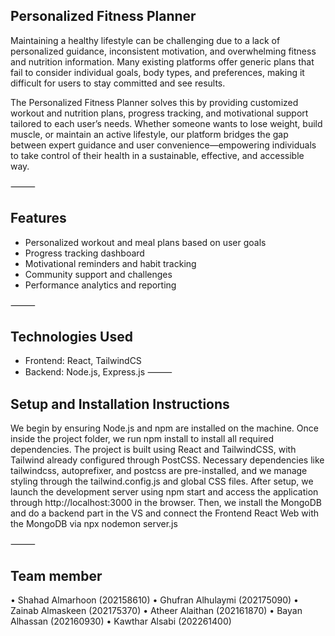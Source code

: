 ## Personalized Fitness Planner

Maintaining a healthy lifestyle can be challenging due to a lack of personalized guidance, inconsistent motivation, and overwhelming fitness and nutrition information. Many existing platforms offer generic plans that fail to consider individual goals, body types, and preferences, making it difficult for users to stay committed and see results.

The Personalized Fitness Planner solves this by providing customized workout and nutrition plans, progress tracking, and motivational support tailored to each user’s needs. Whether someone wants to lose weight, build muscle, or maintain an active lifestyle, our platform bridges the gap between expert guidance and user convenience—empowering individuals to take control of their health in a sustainable, effective, and accessible way.

⸻

## Features
 - Personalized workout and meal plans based on user goals
 - Progress tracking dashboard
 - Motivational reminders and habit tracking
 - Community support and challenges
 - Performance analytics and reporting

⸻

## Technologies Used
 - Frontend: React, TailwindCS
 - Backend: Node.js, Express.js
 ⸻
 ## Setup and Installation Instructions

We begin by ensuring Node.js and npm are installed on the machine. Once inside the project folder, we run npm install to install all required dependencies. The project is built using React and TailwindCSS, with Tailwind already configured through PostCSS. Necessary dependencies like tailwindcss, autoprefixer, and postcss are pre-installed, and we manage styling through the tailwind.config.js and global CSS files. After setup, we launch the development server using npm start and access the application through http://localhost:3000 in the browser.
Then, we install the MongoDB and do a backend part in the VS and connect the Frontend React Web with the MongoDB via npx nodemon server.js

⸻
## Team member
• Shahad Almarhoon (202158610)
• Ghufran Alhulaymi (202175090)
• Zainab Almaskeen (202175370)
• Atheer Alaithan (202161870)
• Bayan Alhassan (202160930)
• Kawthar Alsabi (202261400)
 
